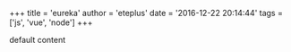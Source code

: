 +++
title = 'eureka'
author = 'eteplus'
date = '2016-12-22 20:14:44'
tags = ['js', 'vue', 'node']
+++


default content

